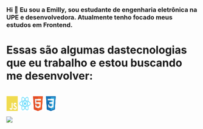 ### Hi 👋 Eu sou a Emilly, sou estudante de engenharia eletrônica na UPE e desenvolvedora. Atualmente tenho focado meus estudos em Frontend.
# Essas são algumas dastecnologias que eu trabalho e estou buscando me desenvolver:
<div style="display: inline_block"><br>
  <img align="center" alt="Lari-Js" height="40" width="30" src="https://raw.githubusercontent.com/devicons/devicon/master/icons/javascript/javascript-plain.svg">
  <img align="center" alt="Lari-React" height="40" width="30" src="https://raw.githubusercontent.com/devicons/devicon/master/icons/react/react-original.svg">
  <img align="center" alt="Lari-HTML" height="40" width="30" src="https://raw.githubusercontent.com/devicons/devicon/master/icons/html5/html5-original.svg">
  <img align="center" alt="Lari-CSS" height="40" width="30" src="https://raw.githubusercontent.com/devicons/devicon/master/icons/css3/css3-original.svg">
</div>


[<img src="https://img.shields.io/badge/linkedin-%230077B5.svg?&style=for-the-badge&logo=linkedin&logoColor=white" />](https://www.linkedin.com/in/emillysandy/)
